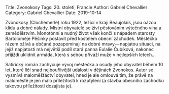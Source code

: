 Title: Zvonokosy
Tags: 20. století, Francie
Author: Gabriel Chevallier
Category: Gabriel Chevallier
Date: 2019-10-14

Zvonokosy (Clochemerle) roku 1922, ležící v kraji Beaujolais, jsou oázou klidu a dobré nálady. Místní obyvatelé se živí pěstováním výtečného vína a zemědělstvím. Monotónní a nudný život však končí s nápadem starosty Bartoloměje Pěšinky postavit před kostelem obecní záchodek. Městěčko rázem ožívá a občané pozapomínají na dobré mravy — napjatou situaci, na jejíž napjatosti má největší podíl stará panna Eulalie Čubíková, nakonec přijíždí uklidnit armáda, která s sebou přiváží muže v nejlepších letech…

Satirický román zachycuje vývoj městečka a osudy jeho obyvatel během 10 let, které líčí snad nejbouřlivější události v dějinách Zvonokos. Autor se vysmívá maloměšťáctví obyvatel, hned je ale omlouvá tím, že právě na maloměstě je jen málo příležitostí k rozptýlení (a stavba obecního záchodku takovou příležitostí dozajista je).

